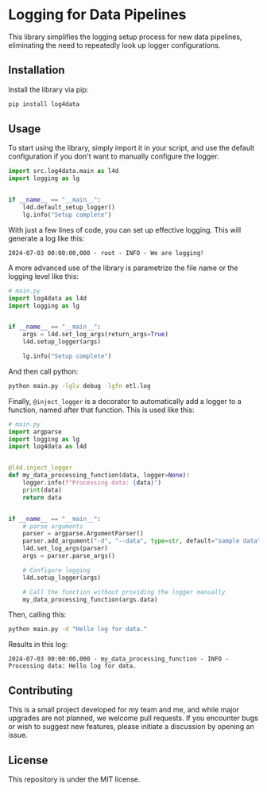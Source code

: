 # Logging for Data Pipelines

This library simplifies the logging setup process for new data pipelines, eliminating the need to repeatedly look up logger configurations.

## Installation

Install the library via pip:

```sh
pip install log4data
```

## Usage

To start using the library, simply import it in your script, and use the default configuration if you don't want to manually configure the logger.

```python
import src.log4data.main as l4d
import logging as lg


if __name__ == "__main__":
    l4d.default_setup_logger()
    lg.info("Setup complete")
```

With just a few lines of code, you can set up effective logging. This will generate a log like this:

```log
2024-07-03 00:00:00,000 - root - INFO - We are logging!
```

A more advanced use of the library is parametrize the file name or the logging level like this:

```python
# main.py
import log4data as l4d
import logging as lg


if __name__ == "__main__":
    args = l4d.set_log_args(return_args=True)
    l4d.setup_logger(args)

    lg.info("Setup complete")
```

And then call python:

```sh
python main.py -lglv debug -lgfn etl.log
```

Finally, `@inject_logger` is a decorator to automatically add a logger to a function, named after that function. This is used like this:

```python
# main.py
import argparse
import logging as lg
import log4data as l4d


@l4d.inject_logger
def my_data_processing_function(data, logger=None):
    logger.info(f"Processing data: {data}")
    print(data)
    return data


if __name__ == "__main__":
    # parse arguments
    parser = argparse.ArgumentParser()
    parser.add_argument("-d", "--data", type=str, default="sample data")
    l4d.set_log_args(parser)
    args = parser.parse_args()

    # Configure logging
    l4d.setup_logger(args)

    # Call the function without providing the logger manually
    my_data_processing_function(args.data)
```

Then, calling this:

```sh
python main.py -d "Hello log for data."
```

Results in this log:

```log
2024-07-03 00:00:00,000 - my_data_processing_function - INFO - Processing data: Hello log for data.
```

## Contributing

This is a small project developed for my team and me, and while major upgrades are not planned, we welcome pull requests. If you encounter bugs or wish to suggest new features, please initiate a discussion by opening an issue.

## License

This repository is under the MIT license.
